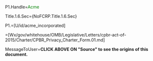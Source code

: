 P1.Handle=<font color="green">Acme</font>

Title.1.6.Sec={NoFCRP.Title.1.6.Sec}  

P1.=[U/id/acme_incorporated]

=[Wx/gov/whitehouse/OMB/Legislative/Letters/cpbr-act-of-2015/Charter/CPBR_Privacy_Charter_Form.01.md]

MessageToUser=<b>CLICK ABOVE ON "Source" to see the origins of this document.</b> 
